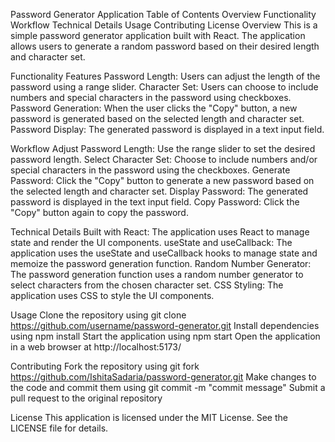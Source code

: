 Password Generator Application
Table of Contents
Overview
Functionality
Workflow
Technical Details
Usage
Contributing
License
Overview
This is a simple password generator application built with React. The application allows users to generate a random password based on their desired length and character set.

Functionality
Features
Password Length: Users can adjust the length of the password using a range slider.
Character Set: Users can choose to include numbers and special characters in the password using checkboxes.
Password Generation: When the user clicks the "Copy" button, a new password is generated based on the selected length and character set.
Password Display: The generated password is displayed in a text input field.


Workflow
Adjust Password Length: Use the range slider to set the desired password length.
Select Character Set: Choose to include numbers and/or special characters in the password using the checkboxes.
Generate Password: Click the "Copy" button to generate a new password based on the selected length and character set.
Display Password: The generated password is displayed in the text input field.
Copy Password: Click the "Copy" button again to copy the password.


Technical Details
Built with React: The application uses React to manage state and render the UI components.
useState and useCallback: The application uses the useState and useCallback hooks to manage state and memoize the password generation function.
Random Number Generator: The password generation function uses a random number generator to select characters from the chosen character set.
CSS Styling: The application uses CSS to style the UI components.


Usage
Clone the repository using git clone https://github.com/username/password-generator.git
Install dependencies using npm install
Start the application using npm start
Open the application in a web browser at http://localhost:5173/


Contributing
Fork the repository using git fork https://github.com/IshitaSadaria/password-generator.git
Make changes to the code and commit them using git commit -m "commit message"
Submit a pull request to the original repository


License
This application is licensed under the MIT License. See the LICENSE file for details.






